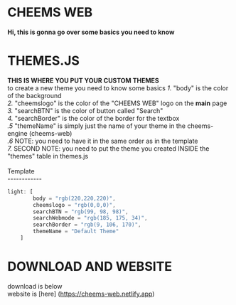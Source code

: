 # CHEEMS WEB
**Hi, this is gonna go over some basics you need to know**
# THEMES.JS
**THIS IS WHERE YOU PUT YOUR CUSTOM THEMES** <br> to create a new theme you need to know some basics
*1.* "body" is the color of the background <br>
*2.* "cheemslogo" is the color of the "CHEEMS WEB" logo on the **main** page <br>
*3.* "searchBTN" is the color of button called "Search" <br>
*4.* "searchBorder" is the color of the border for the textbox <br>
*.5* "themeName" is simply just the name of your theme in the cheems-engine (cheems-web) <br>
*.6* NOTE: you need to have it in the same order as in the template <br>
*7.* SECOND NOTE: you need to put the theme you created INSIDE the "themes" table in themes.js
<br><br> Template<br>------------
```js
light: [
		body = "rgb(220,220,220)",
		cheemslogo = "rgb(0,0,0)",
		searchBTN = "rgb(99, 98, 98)",
		searchWebmode = "rgb(185, 175, 34)",
		searchBorder = "rgb(9, 106, 170)",
		themeName = "Default Theme"
	]
```
# DOWNLOAD AND WEBSITE
download is below <br> website is [here] (https://cheems-web.netlify.app)